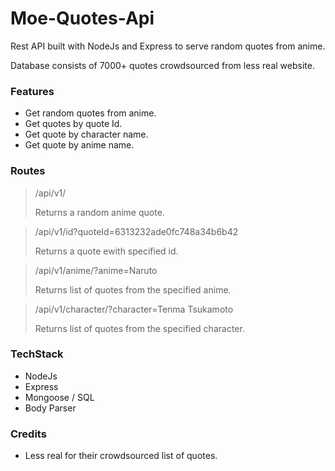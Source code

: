 # Moe-Quotes-Api

Rest API built with NodeJs and Express to serve random quotes from anime.

Database consists of 7000+ quotes crowdsourced from less real website.

### Features
- Get random quotes from anime.
- Get quotes by quote Id.
- Get quote by character name.
- Get quote by anime name.

### Routes

> /api/v1/
>
>Returns a random anime quote.

> /api/v1/id?quoteId=6313232ade0fc748a34b6b42
>
>Returns a quote ewith specified id.

> /api/v1/anime/?anime=Naruto
>
>Returns list of quotes from the specified anime.

> /api/v1/character/?character=Tenma Tsukamoto
>
>Returns list of quotes from the specified character.



### TechStack
- NodeJs
- Express
- Mongoose / SQL
- Body Parser

### Credits
- Less real for their crowdsourced list of quotes.
